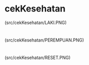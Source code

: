 # cekKesehatan
(src/cekKesehatan/LAKI.PNG)
#
(src/cekKesehatan/PEREMPUAN.PNG)
#
(src/cekKesehatan/RESET.PNG)
#
